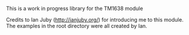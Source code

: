 This is a work in progress library for the TM1638 module

Credits to Ian Juby (http://ianjuby.org/) for introducing me to this module. 
The examples in the root directory were all created by Ian. 
